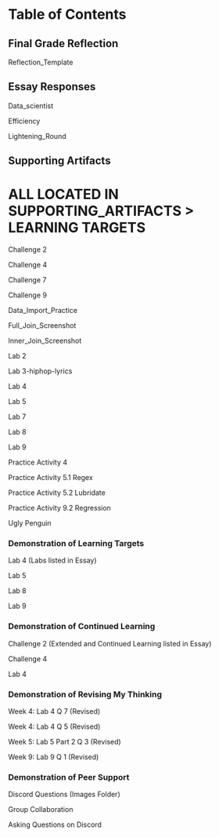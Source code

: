 # Table of Contents 

## Final Grade Reflection

Reflection_Template

## Essay Responses

Data_scientist

Efficiency

Lightening_Round

## Supporting Artifacts

# ALL LOCATED IN SUPPORTING_ARTIFACTS > LEARNING TARGETS

Challenge 2

Challenge 4

Challenge 7

Challenge 9

Data_Import_Practice

Full_Join_Screenshot

Inner_Join_Screenshot

Lab 2

Lab 3-hiphop-lyrics

Lab 4

Lab 5

Lab 7

Lab 8

Lab 9

Practice Activity 4

Practice Activity 5.1 Regex

Practice Activity 5.2 Lubridate

Practice Activity 9.2 Regression

Ugly Penguin

### Demonstration of Learning Targets

Lab 4 (Labs listed in Essay)

Lab 5

Lab 8

Lab 9

### Demonstration of Continued Learning

Challenge 2 (Extended and Continued Learning listed in Essay)

Challenge 4

Lab 4

### Demonstration of Revising My Thinking

Week 4: Lab 4 Q 7 (Revised)

Week 4: Lab 4 Q 5 (Revised)

Week 5: Lab 5 Part 2 Q 3 (Revised)

Week 9: Lab 9 Q 1 (Revised)

### Demonstration of Peer Support

Discord Questions (Images Folder)

Group Collaboration

Asking Questions on Discord